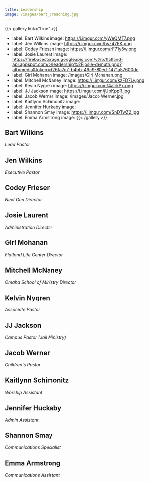 ```yaml
---
title: Leadership
image: /images/bart_preaching.jpg
---
```


{{< gallery link="true" >}}
- label: Bart Wilkins
  image: https://i.imgur.com/yWeQMT7.png
- label: Jen Wilkins
  image: https://i.imgur.com/bsz47EK.png
- label: Codey Friesen
  image: https://i.imgur.com/rF71y5w.png
- label: Josie Laurent
  image: https://firebasestorage.googleapis.com/v0/b/flatland-api.appspot.com/o/leadership%2Fjosie-demuth.png?alt=media&token=d26fa7c7-b4bb-49c9-80ed-1471a57600dc
- label: Giri Mohanan
  image: /images/Giri Mohanan.png
- label: Mitchell McNaney
  image: https://i.imgur.com/kzFD7Ly.png
- label: Kevin Nygren
  image: https://i.imgur.com/4alrkPx.png
- label: JJ Jackson
  image: https://i.imgur.com/jUbKppR.jpg
- label: Jacob Werner
  image: /images/Jacob Werner.jpg
- label: Kaitlynn Schimonitz
  image: 
- label: Jennifer Huckaby
  image: 
- label: Shannon Smay
  image: https://i.imgur.com/SnDTwZ2.jpg
- label: Emma Armstrong
  image: 
{{< /gallery >}}

## Bart Wilkins

_Lead Pastor_

## Jen Wilkins

_Executive Pastor_

## Codey Friesen

_Next Gen Director_

## Josie Laurent

_Administration Director_

## Giri Mohanan

_Flatland Life Center Director_

## Mitchell McNaney

_Omaha School of Ministry Director_

## Kelvin Nygren

_Associate Pastor_

## JJ Jackson

_Campus Pastor (Jail Ministry)_

## Jacob Werner

_Children's Pastor_

## Kaitlynn Schimonitz

_Worship Assistant_

## Jennifer Huckaby

_Admin Assistant_

## Shannon Smay

_Communications Specialist_

## Emma Armstrong

_Communications Assistant_
